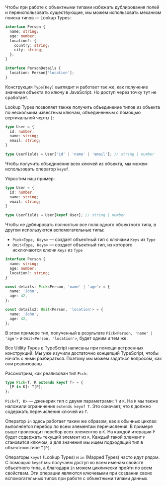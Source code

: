
Чтобы при работе с объектными типами избежать дублирования полей и переиспользовать существующие, мы можем использовать механизм поиска типов — Lookup Types:

```typescript
interface Person {
  name: string;
  age: number;
  location?: {
    country: string;
    city: string;
  };
}

interface PersonDetails {
  location: Person['location'];
}
```

Конструкция `Type[Key]` выглядит и работает так же, как получение значения объекта по ключу в JavaScript. Но доступ через точку тут не сработает.

Lookup Types позволяет также получить объединение типов из объекта по нескольким известным ключам, объединенным с помощью вертикальной черты `|`:

```typescript
type User = {
  id: number;
  name: string;
  email: string;
}

type UserFields = User['id' | 'name' | 'email']; // string | number
```

Чтобы получить объединение всех ключей из объекта, мы можем использовать оператор `keyof`.

Упростим наш пример:

```typescript
type User = {
  id: number;
  name: string;
  email: string;
}

type UserFields = User[keyof User]; // string | number
```

Чтобы не дублировать полностью все поля одного объектного типа, в другом используются вспомогательные типы:

* `Pick<Type, Keys>` — создает объектный тип с ключами `Keys` из `Type`
* `Omit<Type, Keys>` — создает объектный тип, из которого исключаются ключи `Keys` из `Type`

```typescript
interface Person {
  name: string;
  age: number;
  location?: string;
}

const details: Pick<Person, 'name' | 'age'> = {
  name: 'John',
  age: 42,
};

const details2: Omit<Person, 'location'> = {
  name: 'John',
  age: 42,
};
```

В этом примере тип, полученный в результате `Pick<Person, 'name' | 'age'>` и `Omit<Person, 'location'>`, будет одним и тем же.

Все Utility Types в TypeScript написаны при помощи встроенных конструкций. Мы уже изучили достаточно концепций TypeScript, чтобы начать с ними разбираться. Поэтому мы можем задаться вопросом, как они реализованы. 

Рассмотрим, как реализован тип `Pick`:

```typescript
type Pick<T, K extends keyof T> = {
  [P in K]: T[P];
};
```

`Pick<T, K>` — дженерик тип с двумя параметрами: `T` и `K`. На `K` мы также наложили ограничение `extends keyof T`. Это означает, что `K` должно содержать перечисление ключей из `T`.

Оператор `in` здесь работает таким же образом, как в обычных циклах: выполняется перебор по всем элементам перечисления. В примере выше происходит перебор всех элементов в `K`. На каждой итерации `P` будет содержать текущий элемент из `K`. Каждый такой элемент `P` становится ключом, а для значения мы ищем подходящий тип в объектном типе `T[P]`.

Операторы `keyof` (Lookup Types) и `in` (Mapped Types) часто идут рядом. С помощью `keyof` мы получаем доступ ко всем именам свойств объектного типа, а благодаря `in` можем циклически пройти по всем свойствам. Эти операции являются ключевыми при создании своих вспомогательных типов при работе с объектными типами данных.
